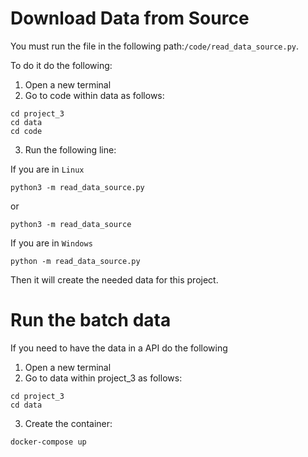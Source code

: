 # Download Data from Source

You must run the file in the following path:`/code/read_data_source.py`.

To do it do the following:

1. Open a new terminal
2. Go to code within data as follows:

```
cd project_3
cd data
cd code
```

3. Run the following line:

If you are in `Linux`

```
python3 -m read_data_source.py
```

or

```
python3 -m read_data_source
```

If you are in `Windows`

```
python -m read_data_source.py
```

Then it will create the needed data for this project.

# Run the batch data

If you need to have the data in a API do the following

1. Open a new terminal
2. Go to data within project_3 as follows:

```
cd project_3
cd data
```

3. Create the container:

```
docker-compose up
```
